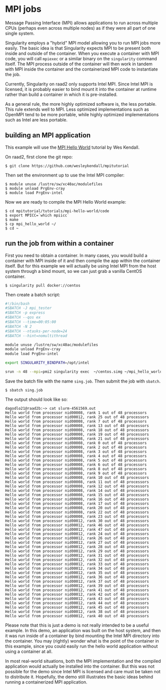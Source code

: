 # MPI jobs

Message Passing Interface (MPI) allows applications to run across 
multiple CPUs (perhaps even across multiple nodes) as if they 
were all part of one single system.

Singularity employs a "hybrid" MPI model allowing you to run MPI
jobs more easily. The basic idea is that Singularity expects MPI
to be present both inside and outside of the container.  When 
you execute a container with MPI code, you will call `mpiexec`
or a similar binary on the `singularity`
command itself. The MPI process outside of the container will 
then work in tandem with MPI inside the container and the 
containerized MPI code to instantiate the job.  

Currently, Singularity on raad2 only supports Intel MPI. Since 
Intel MPI is licensed, it is probably easier to bind mount
it into the container at runtime rather than build a container in
which it is pre-installed. 

As a general rule, the more highly 
optimized software is, the less portable. This rule extends well
to MPI. Less optimized implementations such as OpenMPI tend to be 
more portable, while highly optimized implementations such as 
Intel are less portable. 

## building an MPI application 

This example will use the [MPI Hello World](http://mpitutorial.com/tutorials/mpi-hello-world/)
tutorial by Wes Kendall. 

On raad2, first clone the git repo:

```
$ git clone https://github.com/wesleykendall/mpitutorial
```

Then set the environment up to use the Intel MPI compiler:

```
$ module unuse /lustre/sw/xc40ac/modulefiles
$ module unload PrgEnv-cray
$ module load PrgEnv-intel
``` 

Now we are ready to compile the MPI Hello World example:

```
$ cd mpitutorial/tutorials/mpi-hello-world/code
$ export MPICC=`which mpiicc`
$ make
$ cp mpi_hello_world ~/
$ cd ~
```

## run the job from within a container

First you need to obtain a container. In many cases, you would 
build a container with MPI inside of it and then compile the app
within the container itself. But for this example we will actually
be using Intel MPI from the host system through a bind mount, so
we can just grab a vanilla CentOS container. 

```
$ singularity pull docker://centos
```

Then create a batch script:

```sh
#!/bin/bash
#SBATCH -J mpi_tester
#SBATCH -p express
#SBATCH --qos ex
#SBATCH --time=00:05:00
#SBATCH -N 2
#SBATCH --ntasks-per-node=24
#SBATCH --hint=nomultithread

module unuse /lustre/sw/xc40ac/modulefiles
module unload PrgEnv-cray
module load PrgEnv-intel

export SINGULARITY_BINDPATH=/opt/intel

srun -n 48 --mpi=pmi2 singularity exec  ~/centos.simg ~/mpi_hello_world
```

Save the batch file with the name `sing.job`.  Then submit the job
with `sbatch`. 

```
$ sbatch sing.job
```

The output should look like so:

```
dagodlo21@raad2b:~> cat slurm-4561569.out
Hello world from processor nid00008, rank 1 out of 48 processors
Hello world from processor nid00012, rank 25 out of 48 processors
Hello world from processor nid00008, rank 7 out of 48 processors
Hello world from processor nid00008, rank 13 out of 48 processors
Hello world from processor nid00008, rank 18 out of 48 processors
Hello world from processor nid00008, rank 19 out of 48 processors
Hello world from processor nid00008, rank 21 out of 48 processors
Hello world from processor nid00008, rank 0 out of 48 processors
Hello world from processor nid00008, rank 2 out of 48 processors
Hello world from processor nid00008, rank 3 out of 48 processors
Hello world from processor nid00008, rank 4 out of 48 processors
Hello world from processor nid00008, rank 5 out of 48 processors
Hello world from processor nid00008, rank 6 out of 48 processors
Hello world from processor nid00008, rank 8 out of 48 processors
Hello world from processor nid00008, rank 9 out of 48 processors
Hello world from processor nid00008, rank 10 out of 48 processors
Hello world from processor nid00008, rank 11 out of 48 processors
Hello world from processor nid00008, rank 12 out of 48 processors
Hello world from processor nid00008, rank 14 out of 48 processors
Hello world from processor nid00008, rank 15 out of 48 processors
Hello world from processor nid00008, rank 16 out of 48 processors
Hello world from processor nid00008, rank 17 out of 48 processors
Hello world from processor nid00008, rank 20 out of 48 processors
Hello world from processor nid00008, rank 22 out of 48 processors
Hello world from processor nid00008, rank 23 out of 48 processors
Hello world from processor nid00012, rank 30 out of 48 processors
Hello world from processor nid00012, rank 46 out of 48 processors
Hello world from processor nid00012, rank 47 out of 48 processors
Hello world from processor nid00012, rank 24 out of 48 processors
Hello world from processor nid00012, rank 26 out of 48 processors
Hello world from processor nid00012, rank 27 out of 48 processors
Hello world from processor nid00012, rank 28 out of 48 processors
Hello world from processor nid00012, rank 29 out of 48 processors
Hello world from processor nid00012, rank 31 out of 48 processors
Hello world from processor nid00012, rank 32 out of 48 processors
Hello world from processor nid00012, rank 33 out of 48 processors
Hello world from processor nid00012, rank 34 out of 48 processors
Hello world from processor nid00012, rank 35 out of 48 processors
Hello world from processor nid00012, rank 36 out of 48 processors
Hello world from processor nid00012, rank 37 out of 48 processors
Hello world from processor nid00012, rank 39 out of 48 processors
Hello world from processor nid00012, rank 41 out of 48 processors
Hello world from processor nid00012, rank 42 out of 48 processors
Hello world from processor nid00012, rank 43 out of 48 processors
Hello world from processor nid00012, rank 44 out of 48 processors
Hello world from processor nid00012, rank 45 out of 48 processors
Hello world from processor nid00012, rank 38 out of 48 processors
Hello world from processor nid00012, rank 40 out of 48 processors
```

Please note that this is just a demo is not really intended to be a useful example.
In this demo, an application was built on the host system, and then it was run 
inside of a container by bind mounting the Intel MPI directory into the container.
You may (rightly) wonder what is the point of the container in this example,
since you could easily run the hello world application without using a container
at all.  

In most real-world situations, both the MPI implementation and the compiled
application would actually be installed into the container. But this was not 
possible for the demo since Intel MPI is licensed and care must be taken not to
distribute it. Hopefully, the demo still illustrates the basic ideas behind
running a containerized MPI application.  
